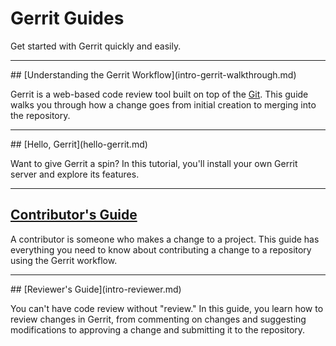 # Gerrit Guides

Get started with Gerrit quickly and easily.


<hr/>
## [Understanding the Gerrit Workflow](intro-gerrit-walkthrough.md)

Gerrit is a web-based code review tool built on top of the
[Git](https://git-scm.com/). This guide walks you through how a change goes from
initial creation to merging into the repository.

<hr/>
## [Hello, Gerrit](hello-gerrit.md)

Want to give Gerrit a spin? In this tutorial, you'll install your own Gerrit
server and explore its features.
<hr/>

## [Contributor's Guide](intro-user.md)

A contributor is someone who makes a change to a project. This guide has
everything you need to know about contributing a change to a repository using
the Gerrit workflow.

<hr/>
## [Reviewer's Guide](intro-reviewer.md)

You can't have code review without "review." In this guide, you learn how to
review changes in Gerrit, from commenting on changes and suggesting
modifications to approving a change and submitting it to the repository.
